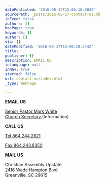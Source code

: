 ```yaml
---
datePublished: '2016-08-17T15:06:10.803Z'
sourcePath: _posts/2016-08-17-contact-us.md
inFeed: false
authors: []
hasPage: true
keywords: []
author: []
via: {}
dateModified: '2016-08-17T15:06:10.344Z'
title: ''
publisher: {}
description: EMAIL US
inLanguage: null
inNav: true
starred: false
url: contact-us/index.html
_type: WebPage

---
```

**EMAIL US**

[Senior Pastor Mark White][0]  
[Church Secretary ][1](Information)

**CALL US**

[Tel 864.244.2621][2]

[Fax 864.243.8350][2]

**MAIL US**

Christian Assembly Upstate  
2416 Wade Hampton Blvd  
Greenville, SC 29615

[0]: mailto:pastorwhite@caupstate.org
[1]: mailto:secretary@caupstate.org
[2]: null